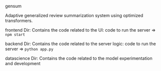 gensum

Adaptive generalized review summarization system using optimized transformers.

frontend Dir: Contains the code related to the UI: code to run the server => `npm start`

backend Dir: Contains the code related to the server logic: code to run the server => `python app.py`

datascience Dir: Contains the code related to the model experimentation and development